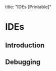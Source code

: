<frontmatter>
title: "IDEs [Printable]"
</frontmatter>

<link rel="stylesheet" href="{{baseUrl}}/css/textbook.css">

<div class="website-content">

<div id="main">

# IDEs

## Introduction

<include src="introduction/what/print.md" boilerplate />

## Debugging

<include src="debugging/what/print.md" boilerplate />

</div>

</div>
